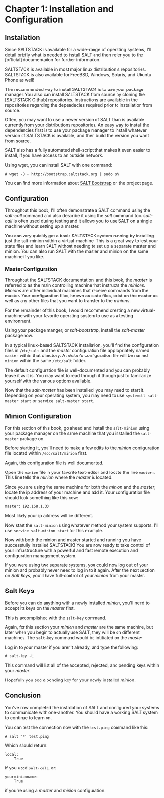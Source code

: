 # Chapter 1: Installation and Configuration

## Installation

Since SALTSTACK is available for a wide-range of operating systems, I'll detail briefly what is needed to install SALT and then refer you to the [official] documentation for further information.

SALTSTACK is available in most major linux distribution's repositories. SALTSTACK is also available for FreeBSD, Windows, Solaris, and Ubuntu Phone as well!

The recommended way to install SALTSTACK is to use your package manager. You also can install SALTSTACK from source by cloning the [SALTSTACK Github] repositories. Instructions are available in the repositories regarding the dependecies required prior to installation from source.

Often, you may want to use a newer version of SALT than is available currently from your distributions repositories. An easy way to install the dependencies first is to use your package manager to install whatever version of SALTSTACK is available, and then build the version you want from source.

SALT also has a fully automated shell-script that makes it even easier to install, if you have access to an outside network.

Using wget, you can install SALT with one command: 

```
# wget -O - http://bootstrap.saltstack.org | sudo sh
```

You can find more information about [SALT Bootstrap](http://docs.saltstack.com/en/latest/topics/tutorials/salt_bootstrap.html) on the project page.

## Configuration

Throughout this book, I'll often demonstrate a SALT command using the _salt-call_ command and also describe it using the _salt_ command too. _salt-call_ is often used during testing and it allows you to use SALT on a single machine without setting up a master.

You can very quickly get a basic SALTSTACK system running by installing just the salt-minion within a virtual-machine. This is a great way to test your state files and learn SALT without needing to set up a separate master and minion. You can also run SALT with the master and minion on the same machine if you like.

### Master Configuration

Throughout the SALTSTACK documentation, and this book, the _master_ is referred to as the main controlling machine that instructs the _minions_. _Minions_ are other individual machines that receive commands from the master. Your configuration files, known as state files, exist on the master as well as any other files that you want to transfer to the _minions_.

For the remainder of this book, I would recommend creating a new virtual-machine with your favorite operating system to use as a testing environment.

Using your package manger, or _salt-bootstrap_, install the _salt-master_ package now.

In a typical linux-based SALTSTACK installation, you'll find the configuration files in `/etc/salt` and the _master_ configuration file appropriately named `master` within that directory. A _minion's_ configuration file will be named `minion` within the same `/etc/salt` folder.

The default configuration file is well-documented and you can probably leave it as it is. You may want to read through it though just to familiarize yourself with the various options available.

Now that the _salt-master_ has been installed, you may need to start it. Depending on your operating system, you may need to use `systemctl salt-master start` or `service salt-master start`.

## Minion Configuration

For this section of this book, go ahead and install the `salt-minion` using your package manager on the same machine that you installed the `salt-master` package on.

Before starting it, you'll need to make a few edits to the _minion_ configuration file located within `/etc/salt/minion` first.

Again, this configuration file is well documented.

Open the `minion` file in your favorite text-editor and locate the line `master:`. This line tells the _minion_ where the _master_ is located.

Since you are using the same machine for both the _minion_ and the _master_, locate the ip address of your machine and add it. Your configuration file should look something like this now:

```
master: 192.168.1.33
```

Most likely your ip address will be different.

Now start the `salt-minion` using whatever method your system supports. I'll use `service salt-minion start` for this example.

Now with both the minion and master started and running you have successfully installed SALTSTACK! You are now ready to take control of your infrastructure with a powerful and fast remote execution and configuration management system. 

If you were using two separate systems, you could now log out of your minion and probably never need to log in to it again. After the next section on _Salt Keys_, you'll have full-control of your _minion_ from your master.

## Salt Keys

Before you can do anything with a newly installed _minion_, you'll need to accept its keys on the _master_ first.

This is accomplished with the `salt-key` command.

Again, for this section your _minion_ and _master_ are the same machine, but later when you begin to actually use SALT, they will be on different machines. The `salt-key` command would be intitiated on the _master_

Log in to your master if you aren't already, and type the following:

```
# salt-key -L
```

This command will list all of the accepted, rejected, and pending keys within your _master_.

Hopefully you see a pending key for your newly installed _minion_.

## Conclusion

You've now completed the installation of SALT and configured your systems to communicate with one-another. You should have a working SALT system to continue to learn on.

You can test the connection now with the `test.ping` command like this:

```
# salt '*' test.ping
```

Which should return:

	local:
		True

If you used `salt-call`, or:

	yourminionname:
		True

if you're using a _master_ and _minion_ configuration.

